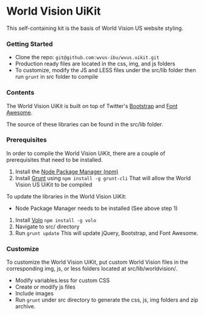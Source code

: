 World Vision UiKit
===================

This self-containing kit is the basis of World Vision US website styling.

### Getting Started
* Clone the repo: `git@github.com:wvus-ibu/wvus.uikit.git`
* Production ready files are located in the css, img, and js folders
* To customize, modify the JS and LESS files under the src/lib folder then run `grunt` in src folder to compile

### Contents
The World Vision UiKit is built on top of Twitter's [Bootstrap](http://twitter.github.io/bootstrap/) and [Font Awesome](http://fortawesome.github.io/Font-Awesome/icons/).

The source of these libraries can be found in the src/lib folder.  

### Prerequisites
In order to compile the World Vision UiKit, there are a couple of prerequisites that need to be installed.
1. Install the [Node Package Manager (npm)](http://nodejs.org/download/)
2. Install [Grunt](http://gruntjs.com/getting-started) using `npm install -g grunt-cli`
That will allow the World Vision US UiKit to be compiled

To update the libraries in the World Vision UiKit:
* Node Package Manager needs to be installed (See above step 1)
1. Install [Volo](http://volojs.org/) `npm install -g volo`
2. Navigate to src/ directory
3. Run `grunt update`
This will update jQuery, Bootstrap, and Font Awesome.

### Customize
To customize the World Vision UiKit, put custom World Vision files in the corresponding img, js, or less folders located at src/lib/worldvision/.

* Modify variables.less for custom CSS
* Create or modify js files 
* Include images 
* Run `grunt` under src directory to generate the css, js, img folders and zip archive.

